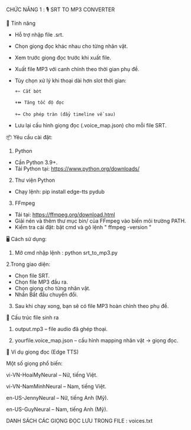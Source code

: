 CHỨC NĂNG 1 : 🎙️ SRT TO MP3 CONVERTER

🚀 Tính năng
- Hỗ trợ nhập file .srt.

- Chọn giọng đọc khác nhau cho từng nhân vật.

- Xem trước giọng đọc trước khi xuất file.

- Xuất file MP3 với canh chỉnh theo thời gian phụ đề.

- Tùy chọn xử lý khi thoại dài hơn slot thời gian:

      +✂️ Cắt bớt
    
      +⏩ Tăng tốc độ đọc
    
      +↔️ Cho phép tràn (đẩy timeline về sau)

- Lưu lại cấu hình giọng đọc (.voice_map.json) cho mỗi file SRT.

📦 Yêu cầu cài đặt:

1. Python
- Cần Python 3.9+.
- Tải Python tại: https://www.python.org/downloads/

2. Thư viện Python
- Chạy lệnh: pip install edge-tts pydub

3. FFmpeg
- Tải tại: https://ffmpeg.org/download.html
- Giải nén và thêm thư mục bin/ của FFmpeg vào biến môi trường PATH.
- Kiểm tra cài đặt: bật cmd và gõ lệnh " ffmpeg -version "

🖥️ Cách sử dụng:

1. Mở cmd nhập lệnh : python srt_to_mp3.py

2.Trong giao diện:
- Chọn file SRT.
- Chọn file MP3 đầu ra.
- Chọn giọng cho từng nhân vật.
- Nhấn Bắt đầu chuyển đổi.

3. Sau khi chạy xong, bạn sẽ có file MP3 hoàn chỉnh theo phụ đề.

📂 Cấu trúc file sinh ra

1. output.mp3 – file audio đã ghép thoại.

2. yourfile.voice_map.json – cấu hình mapping nhân vật → giọng đọc.

🎯 Ví dụ giọng đọc (Edge TTS)

Một số giọng phổ biến:

vi-VN-HoaiMyNeural – Nữ, tiếng Việt.

vi-VN-NamMinhNeural – Nam, tiếng Việt.

en-US-JennyNeural – Nữ, tiếng Anh (Mỹ).

en-US-GuyNeural – Nam, tiếng Anh (Mỹ).

DANH SÁCH CÁC GIỌNG ĐỌC LƯU TRONG FILE : voices.txt
